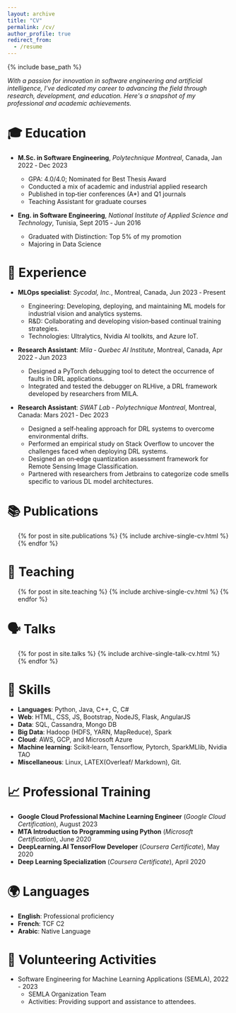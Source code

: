 ```yaml
---
layout: archive
title: "CV"
permalink: /cv/
author_profile: true
redirect_from:
  - /resume
---
```


{% include base_path %}

*With a passion for innovation in software engineering and artificial intelligence,
I've dedicated my career to advancing the field through research, development, and education. Here's a snapshot of
my professional and academic achievements.*

🎓 Education
======

* **M.Sc. in Software Engineering**, *Polytechnique Montreal*, Canada, Jan 2022 ‑ Dec 2023
  * GPA: 4.0/4.0; Nominated for Best Thesis Award
  * Conducted a mix of academic and industrial applied research
  * Published in top‑tier conferences (A*) and Q1 journals
  * Teaching Assistant for graduate courses

* **Eng. in Software Engineering**, *National Institute of Applied Science and Technology*, Tunisia, Sept 2015 ‑ Jun 2016
  * Graduated with Distinction: Top 5% of my promotion
  * Majoring in Data Science

💼 Experience
======

* **MLOps specialist**: *Sycodal, Inc.*, Montreal, Canada, Jun 2023 ‑ Present
  * Engineering: Developing, deploying, and maintaining ML models for industrial vision and analytics systems.
  * R&D: Collaborating and developing vision‑based continual training strategies.
  * Technologies: Ultralytics, Nvidia AI toolkits, and Azure IoT.

* **Research Assistant**: *Mila ‑ Quebec AI Institute*, Montreal, Canada, Apr 2022 ‑ Jun 2023
  * Designed a PyTorch debugging tool to detect the occurrence of faults in DRL applications.
  * Integrated and tested the debugger on RLHive, a DRL framework developed by researchers from MILA.

* **Research Assistant**: *SWAT Lab ‑ Polytechnique Montreal*, Montreal, Canada: Mars 2021 ‑ Dec 2023
  * Designed a self‑healing approach for DRL systems to overcome environmental drifts.
  * Performed an empirical study on Stack Overflow to uncover the challenges faced when deploying DRL systems.
  * Designed an on‑edge quantization assessment framework for Remote Sensing Image Classification.
  * Partnered with researchers from Jetbrains to categorize code smells specific to various DL model architectures.

📚 Publications
======
  <ul>{% for post in site.publications %}
    {% include archive-single-cv.html %}
  {% endfor %}</ul>

🏫 Teaching
======
  <ul>{% for post in site.teaching %}
    {% include archive-single-cv.html %}
  {% endfor %}</ul>

🗣 Talks
======
  <ul>{% for post in site.talks %}
    {% include archive-single-talk-cv.html %}
  {% endfor %}</ul>

🔧 Skills
======
* **Languages**: Python, Java, C++, C, C#
* **Web**: HTML, CSS, JS, Bootstrap, NodeJS, Flask, AngularJS
* **Data**: SQL, Cassandra, Mongo DB
* **Big Data**: Hadoop (HDFS, YARN, MapReduce), Spark
* **Cloud**: AWS, GCP, and Microsoft Azure
* **Machine learning**: Scikit‑learn, Tensorflow, Pytorch, SparkMLlib, Nvidia TAO
* **Miscellaneous**: Linux, LATEX(Overleaf/ Markdown), Git.

📈 Professional Training
======
* **Google Cloud Professional Machine Learning Engineer** (*Google Cloud Certification*), August 2023
* **MTA Introduction to Programming using Python** (*Microsoft Certification*), June 2020
* **DeepLearning.AI TensorFlow Developer** (*Coursera Certificate*), May 2020
* **Deep Learning Specialization** (*Coursera Certificate*), April 2020

🌍 Languages
======
* **English**: Professional proficiency
* **French**: TCF C2
* **Arabic**: Native Language

🤝 Volunteering Activities
======
* Software Engineering for Machine Learning Applications (SEMLA), 2022 - 2023
  * SEMLA Organization Team
  * Activities: Providing support and assistance to attendees.
